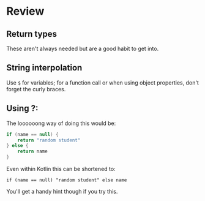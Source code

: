 # Review

## Return types

These aren't always needed but are a good habit to get into.

## String interpolation

Use `$` for variables; for a function call or when using object properties, don't forget the curly braces.

## Using ?:

The loooooong way of doing this would be:

````kotlin
if (name == null) {
    return "random student"
} else {
    return name
}
````

Even within Kotlin this can be shortened to:

`if (name == null) "random student" else name`

You'll get a handy hint though if you try this.



